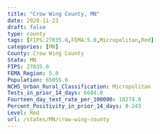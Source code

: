 ```yaml
---
title: "Crow Wing County, MN"
date: 2020-11-23
draft: false
type: county
tags: [FIPS:27035.0,FEMA:5.0,Micropolitan,Red]
categories: [MN]
County: Crow Wing County
State: MN
FIPS: 27035.0
FEMA_Region: 5.0
Population: 65055.0
NCHS_Urban_Rural_Classification: Micropolitan
Tests_in_prior_14_days: 6684.0
Fourteen_day_test_rate_per_100000: 10274.0
Percent_Positivity_in_prior_14_days: 0.243
Level: Red
url: /states/MN/crow-wing-county
---
```



